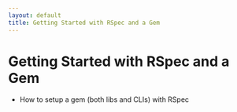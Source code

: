 ```yaml
---
layout: default
title: Getting Started with RSpec and a Gem
---
```


# Getting Started with RSpec and a Gem

* How to setup a gem (both libs and CLIs) with RSpec
